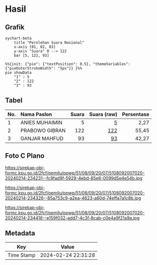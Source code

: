 # Hasil

## Grafik

```mermaid
xychart-beta
    title "Perolehan Suara Nasional"
    x-axis [01, 02, 03]
    y-axis "Suara" 0 --> 122
    bar [5, 122, 93]
```

```mermaid
%%{init: {"pie": {"textPosition": 0.5}, "themeVariables": {"pieOuterStrokeWidth": "5px"}} }%%
pie showData
    "1" : 5
    "2" : 122
    "3" : 93
```

## Tabel

| No. | Nama Paslon    | Suara | Suara (raw) | Persentase |
|:--- |:-------------- | -----:| -----------:| ----------:|
| 1   | ANIES MUHAIMIN | 5     | [5][p-1]    | 2,27       |
| 2   | PRABOWO GIBRAN | 122   | [122][p-2]  | 55,45      |
| 3   | GANJAR MAHFUD  | 93    | [93][p-3]   | 42,27      |


[p-1]: https://github.com/gigit-pemilu/pemilu-2024/blob/main/pilpres/hitung-suara/sub/51-bali/sub/08-buleleng/sub/09-tejakula/sub/2007-les/sub/020-tps/sub/paslon-1.txt
[p-2]: https://github.com/gigit-pemilu/pemilu-2024/blob/main/pilpres/hitung-suara/sub/51-bali/sub/08-buleleng/sub/09-tejakula/sub/2007-les/sub/020-tps/sub/paslon-2.txt
[p-3]: https://github.com/gigit-pemilu/pemilu-2024/blob/main/pilpres/hitung-suara/sub/51-bali/sub/08-buleleng/sub/09-tejakula/sub/2007-les/sub/020-tps/sub/paslon-3.txt

## Foto C Plano

https://sirekap-obj-formc.kpu.go.id/2fcf/pemilu/ppwp/51/08/09/20/07/5108092007020-20240214-234231--fc9fad9f-5929-4ebd-85e6-0099d5e4e54b.jpg

https://sirekap-obj-formc.kpu.go.id/2fcf/pemilu/ppwp/51/08/09/20/07/5108092007020-20240214-234326--85a753c9-a2ea-4623-a60d-74effa7a1c8b.jpg

https://sirekap-obj-formc.kpu.go.id/2fcf/pemilu/ppwp/51/08/09/20/07/5108092007020-20240214-234416--e159f032-add7-4c3f-8cab-c0e4a9f21a9a.jpg


## Metadata

| Key        | Value               |
| ---------- | ------------------- |
| Time Stamp | 2024-02-24 22:31:28 |



